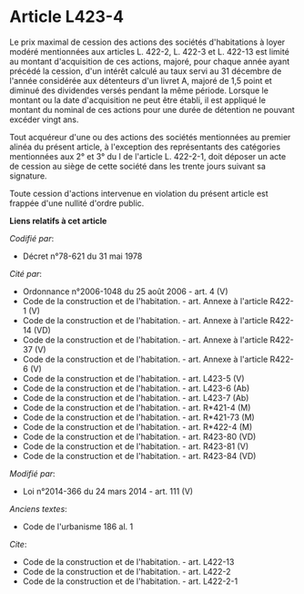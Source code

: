 # Article L423-4

Le prix maximal de cession des actions des sociétés d'habitations à loyer modéré mentionnées aux articles L. 422-2, L. 422-3
et L. 422-13 est limité au montant d'acquisition de ces actions, majoré, pour chaque année ayant précédé la cession, d'un
intérêt calculé au taux servi au 31 décembre de l'année considérée aux détenteurs d'un livret A, majoré de 1,5 point et
diminué des dividendes versés pendant la même période. Lorsque le montant ou la date d'acquisition ne peut être établi, il
est appliqué le montant du nominal de ces actions pour une durée de détention ne pouvant excéder vingt ans. 

Tout acquéreur d'une ou des actions des sociétés mentionnées au premier alinéa du présent article, à l'exception des
représentants des catégories mentionnées aux 2° et 3° du I de l'article L. 422-2-1, doit déposer un acte de cession au siège
de cette société dans les trente jours suivant sa signature. 

Toute cession d'actions intervenue en violation du présent article est frappée d'une nullité d'ordre public.

**Liens relatifs à cet article**

_Codifié par_:

  - Décret n°78-621 du 31 mai 1978

_Cité par_:

  - Ordonnance n°2006-1048 du 25 août 2006 - art. 4 (V)
  - Code de la construction et de l'habitation. - art. Annexe à l'article R422-1 (V)
  - Code de la construction et de l'habitation. - art. Annexe à l'article R422-14 (VD)
  - Code de la construction et de l'habitation. - art. Annexe à l'article R422-37 (V)
  - Code de la construction et de l'habitation. - art. Annexe à l'article R422-6 (V)
  - Code de la construction et de l'habitation. - art. L423-5 (V)
  - Code de la construction et de l'habitation. - art. L423-6 (Ab)
  - Code de la construction et de l'habitation. - art. L423-7 (Ab)
  - Code de la construction et de l'habitation. - art. R*421-4 (M)
  - Code de la construction et de l'habitation. - art. R*421-73 (M)
  - Code de la construction et de l'habitation. - art. R*422-4 (M)
  - Code de la construction et de l'habitation. - art. R423-80 (VD)
  - Code de la construction et de l'habitation. - art. R423-81 (V)
  - Code de la construction et de l'habitation. - art. R423-84 (VD)

_Modifié par_:

  - Loi n°2014-366 du 24 mars 2014 - art. 111 (V)

_Anciens textes_:

  - Code de l'urbanisme 186 al. 1

_Cite_:

  - Code de la construction et de l'habitation. - art. L422-13
  - Code de la construction et de l'habitation. - art. L422-2
  - Code de la construction et de l'habitation. - art. L422-2-1
